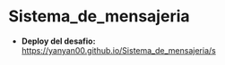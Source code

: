 # Sistema_de_mensajeria
- **Deploy del desafio:** https://yanyan00.github.io/Sistema_de_mensajeria/s